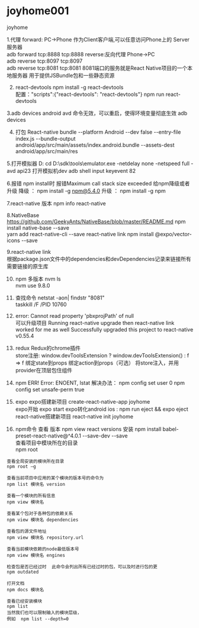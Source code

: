 # joyhome001
joyhome


1.代理
	forward:  PC->Phone 作为Client客户端,可以任意访问Phone上的 Server 服务器  
	adb forward tcp:8888 tcp:8888
	reverse:反向代理  Phone->PC  
	adb reverse tcp:8097 tcp:8097  
	adb reverse tcp:8081 tcp:8081
	8081端口的服务就是React Native项目的一个本地服务器
	用于提供JSBundle包和一些静态资源

2. react-devtools
	npm install -g react-devtools   
	配置："scripts":{"react-devtools": "react-devtools"}
	npm run react-devtools

3.adb devices 
	android avd  命令无效，可以重启，使得环境变量彻底生效
	adb devices

4. 打包
	React-native bundle --platform Android --dev false
	--entry-file index.js 
	--bundle-output android/app/src/main/assets/index.android.bundle 
	--assets-dest android/app/src/main/res

5.打开模拟器
	D: cd D:\sdk\tools\emulator.exe -netdelay none -netspeed full -avd api23
	打开模拟机dev  adb shell input keyevent 82   

6.报错 
	npm install时 报错Maximum call stack size exceeded 
	给npm降级或者升级
	降级 ： npm install -g npm@5.4.0
	升级 ： npm install -g npm  

7.react-native  版本
	npm info react-native

8.NativeBase  
	https://github.com/GeekyAnts/NativeBase/blob/master/README.md 
	npm install native-base --save   
    	yarn add react-native-cli --save 
    	react-native link
    	npm install @expo/vector-icons --save
   
9.react-native link  
   	根据package.json文件中的dependencies和devDependencies记录来链接所有需要链接的原生库
         
10. npm 多版本
	nvm ls  
	nvm use 9.8.0  

11. 查找命令
	netstat -aon| findstr "8081"   
	taskkill /F /PID 10760


12.  error: Cannot read property 'pbxprojPath' of null    
	可以升级项目 
	Running react-native upgrade then react-native link worked for me as well
	Successfully upgraded this project to react-native v0.55.4  

 
13. redux 
	Redux的chrome插件  	
	store注册: 
	window.devToolsExtension ? window.devToolsExtension() : f => f
	绑定state到props
	绑定action到props（可选）
	将store注入，并用provider在顶层包住组件
   
   
14.  npm ERR! Error: ENOENT, lstat 
	解决办法：
	npm config set user 0 
	npm config set unsafe-perm true


15.  expo
	expo搭建新项目 create-react-native-app joyhome  
	expo开始  expo start 
	expo转化android ios : npm run eject && expo eject        
	react-native搭建新项目    react-native  init joyhome
                  

16.  npm命令
	查看 版本  npm view react versions
	安装   npm install babel-preset-react-native@^4.0.1 --save-dev  --save	  
	查看项目中模块所在的目录  
	npm root

	查看全局安装的模块所在目录  
	npm root –g

	查看当前项目中应用的某个模块的版本号的命令为 
	npm list 模块名 version

	查看一个模块的所有信息  
	npm view 模块名

	查看某个包对于各种包的依赖关系   
	npm view 模块名 dependencies

	查看包的源文件地址 
	npm view 模块名 repository.url

	查看当前模块依赖的node最低版本号  
	npm view 模块名 engines

	检查包是否已经过时  此命令会列出所有已经过时的包，可以及时进行包的更
	npm outdated

	打开文档 
	npm docs 模块名

	查看已经安装模块 
	npm list   
	当然我们也可以限制输入的模块层级，
	例如  npm list --depth=0
  


